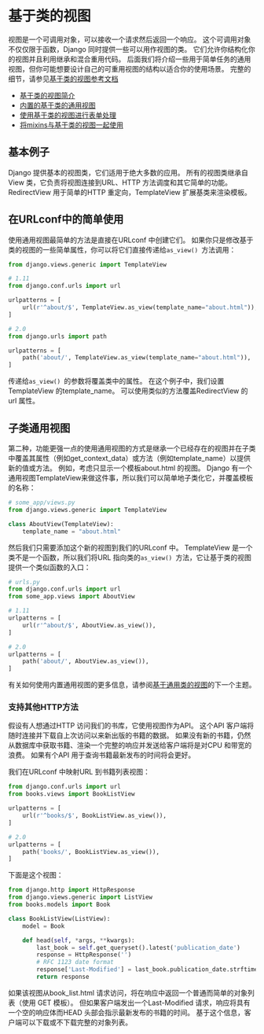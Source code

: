 # 基于类的视图
视图是一个可调用对象，可以接收一个请求然后返回一个响应。 这个可调用对象不仅仅限于函数，Django 同时提供一些可以用作视图的类。 它们允许你结构化你的视图并且利用继承和混合重用代码。 后面我们将介绍一些用于简单任务的通用视图，但你可能想要设计自己的可重用视图的结构以适合你的使用场景。 完整的细节，请参见[基于类的视图参考文档](https://yiyibooks.cn/__trs__/qy/django2/ref/class-based-views/index.html)

- [基于类的视图简介](https://yiyibooks.cn/__trs__/qy/django2/topics/class-based-views/intro.html)
- [内置的基于类的通用视图](https://yiyibooks.cn/__trs__/qy/django2/topics/class-based-views/generic-display.html)
- [使用基于类的视图进行表单处理](https://yiyibooks.cn/__trs__/qy/django2/topics/class-based-views/generic-editing.html)
- [将mixins与基于类的视图一起使用](https://yiyibooks.cn/__trs__/qy/django2/topics/class-based-views/mixins.html)

## 基本例子
Django 提供基本的视图类，它们适用于绝大多数的应用。 所有的视图类继承自View 类，它负责将视图连接到URL、HTTP 方法调度和其它简单的功能。 RedirectView 用于简单的HTTP 重定向，TemplateView 扩展基类来渲染模板。

## 在URLconf中的简单使用
使用通用视图最简单的方法是直接在URLconf 中创建它们。 如果你只是修改基于类的视图的一些简单属性，你可以将它们直接传递给`as_view() `方法调用：
```python
from django.views.generic import TemplateView

# 1.11
from django.conf.urls import url

urlpatterns = [
    url(r'^about/$', TemplateView.as_view(template_name="about.html")),
]

# 2.0
from django.urls import path

urlpatterns = [
    path('about/', TemplateView.as_view(template_name="about.html")),
]
```
传递给`as_view() `的参数将覆盖类中的属性。 在这个例子中，我们设置TemplateView 的template_name。 可以使用类似的方法覆盖RedirectView 的url 属性。

## 子类通用视图
第二种，功能更强一点的使用通用视图的方式是继承一个已经存在的视图并在子类中覆盖其属性（例如get_context_data）或方法（例如template_name）以提供新的值或方法。 例如，考虑只显示一个模板about.html 的视图。 Django 有一个通用视图TemplateView来做这件事，所以我们可以简单地子类化它，并覆盖模板的名称：
```python
# some_app/views.py
from django.views.generic import TemplateView

class AboutView(TemplateView):
    template_name = "about.html"
```
然后我们只需要添加这个新的视图到我们的URLconf 中。 TemplateView 是一个类不是一个函数，所以我们将URL 指向类的`as_view() `方法，它让基于类的视图提供一个类似函数的入口：
```python
# urls.py
from django.conf.urls import url
from some_app.views import AboutView

# 1.11
urlpatterns = [
    url(r'^about/$', AboutView.as_view()),
]

# 2.0
urlpatterns = [
    path('about/', AboutView.as_view()),
]
```
有关如何使用内置通用视图的更多信息，请参阅[基于通用类的视图](https://yiyibooks.cn/__trs__/qy/django2/topics/class-based-views/generic-display.html)的下一个主题。

### 支持其他HTTP方法
假设有人想通过HTTP 访问我们的书库，它使用视图作为API。 这个API 客户端将随时连接并下载自上次访问以来新出版的书籍的数据。 如果没有新的书籍，仍然从数据库中获取书籍、渲染一个完整的响应并发送给客户端将是对CPU 和带宽的浪费。 如果有个API 用于查询书籍最新发布的时间将会更好。

我们在URLconf 中映射URL 到书籍列表视图：
```python
from django.conf.urls import url
from books.views import BookListView

urlpatterns = [
    url(r'^books/$', BookListView.as_view()),
]

# 2.0
urlpatterns = [
    path('books/', BookListView.as_view()),
]
```
下面是这个视图：
```python
from django.http import HttpResponse
from django.views.generic import ListView
from books.models import Book

class BookListView(ListView):
    model = Book

    def head(self, *args, **kwargs):
        last_book = self.get_queryset().latest('publication_date')
        response = HttpResponse('')
        # RFC 1123 date format
        response['Last-Modified'] = last_book.publication_date.strftime('%a, %d %b %Y %H:%M:%S GMT')
        return response
```
如果该视图从book_list.html 请求访问，将在响应中返回一个普通而简单的对象列表（使用 GET 模板）。 但如果客户端发出一个Last-Modified 请求，响应将具有一个空的响应体而HEAD 头部会指示最新发布的书籍的时间。 基于这个信息，客户端可以下载或不下载完整的对象列表。

